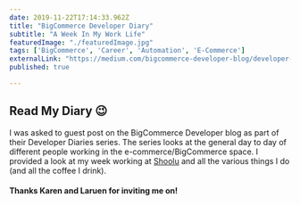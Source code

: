 ```yaml
---
date: 2019-11-22T17:14:33.962Z
title: "BigCommerce Developer Diary" 
subtitle: "A Week In My Work Life"
featuredImage: "./featuredImage.jpg"
tags: ['BigCommerce', 'Career', 'Automation', 'E-Commerce']
externalLink: "https://medium.com/bigcommerce-developer-blog/developer-diary-jack-harner-shoolu-com-ad163caeda35"
published: true

---
```

## Read My Diary 😉
I was asked to guest post on the BigCommerce Developer blog as part of their Developer Diaries series. The series looks at the general day to day of different people working in the e-commerce/BigCommerce space. I provided a look at my week working at [Shoolu](/portfolio/shoolu) and all the various things I do (and all the coffee I drink).

#### Thanks Karen and Laruen for inviting me on!